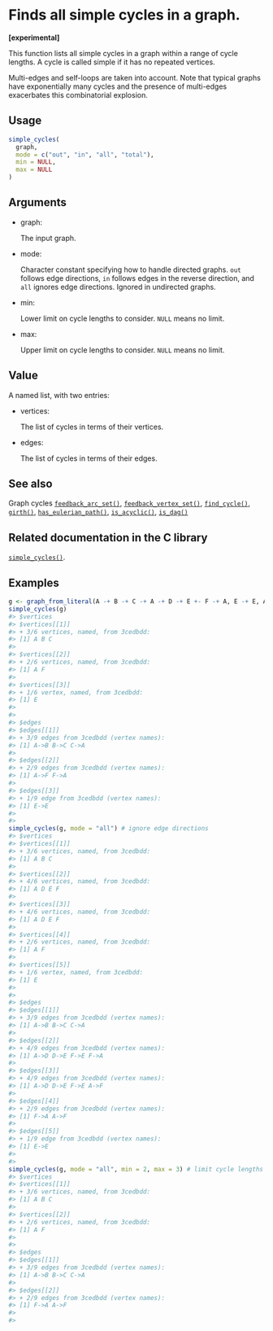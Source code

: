 # Finds all simple cycles in a graph.

**\[experimental\]**

This function lists all simple cycles in a graph within a range of cycle
lengths. A cycle is called simple if it has no repeated vertices.

Multi-edges and self-loops are taken into account. Note that typical
graphs have exponentially many cycles and the presence of multi-edges
exacerbates this combinatorial explosion.

## Usage

``` r
simple_cycles(
  graph,
  mode = c("out", "in", "all", "total"),
  min = NULL,
  max = NULL
)
```

## Arguments

- graph:

  The input graph.

- mode:

  Character constant specifying how to handle directed graphs. `out`
  follows edge directions, `in` follows edges in the reverse direction,
  and `all` ignores edge directions. Ignored in undirected graphs.

- min:

  Lower limit on cycle lengths to consider. `NULL` means no limit.

- max:

  Upper limit on cycle lengths to consider. `NULL` means no limit.

## Value

A named list, with two entries:

- vertices:

  The list of cycles in terms of their vertices.

- edges:

  The list of cycles in terms of their edges.

## See also

Graph cycles
[`feedback_arc_set()`](https://r.igraph.org/reference/feedback_arc_set.md),
[`feedback_vertex_set()`](https://r.igraph.org/reference/feedback_vertex_set.md),
[`find_cycle()`](https://r.igraph.org/reference/find_cycle.md),
[`girth()`](https://r.igraph.org/reference/girth.md),
[`has_eulerian_path()`](https://r.igraph.org/reference/has_eulerian_path.md),
[`is_acyclic()`](https://r.igraph.org/reference/is_acyclic.md),
[`is_dag()`](https://r.igraph.org/reference/is_dag.md)

## Related documentation in the C library

[`simple_cycles()`](https://igraph.org/c/html/latest/igraph-Cycles.html#igraph_simple_cycles).

## Examples

``` r
g <- graph_from_literal(A -+ B -+ C -+ A -+ D -+ E +- F -+ A, E -+ E, A -+ F, simplify = FALSE)
simple_cycles(g)
#> $vertices
#> $vertices[[1]]
#> + 3/6 vertices, named, from 3cedbdd:
#> [1] A B C
#> 
#> $vertices[[2]]
#> + 2/6 vertices, named, from 3cedbdd:
#> [1] A F
#> 
#> $vertices[[3]]
#> + 1/6 vertex, named, from 3cedbdd:
#> [1] E
#> 
#> 
#> $edges
#> $edges[[1]]
#> + 3/9 edges from 3cedbdd (vertex names):
#> [1] A->B B->C C->A
#> 
#> $edges[[2]]
#> + 2/9 edges from 3cedbdd (vertex names):
#> [1] A->F F->A
#> 
#> $edges[[3]]
#> + 1/9 edge from 3cedbdd (vertex names):
#> [1] E->E
#> 
#> 
simple_cycles(g, mode = "all") # ignore edge directions
#> $vertices
#> $vertices[[1]]
#> + 3/6 vertices, named, from 3cedbdd:
#> [1] A B C
#> 
#> $vertices[[2]]
#> + 4/6 vertices, named, from 3cedbdd:
#> [1] A D E F
#> 
#> $vertices[[3]]
#> + 4/6 vertices, named, from 3cedbdd:
#> [1] A D E F
#> 
#> $vertices[[4]]
#> + 2/6 vertices, named, from 3cedbdd:
#> [1] A F
#> 
#> $vertices[[5]]
#> + 1/6 vertex, named, from 3cedbdd:
#> [1] E
#> 
#> 
#> $edges
#> $edges[[1]]
#> + 3/9 edges from 3cedbdd (vertex names):
#> [1] A->B B->C C->A
#> 
#> $edges[[2]]
#> + 4/9 edges from 3cedbdd (vertex names):
#> [1] A->D D->E F->E F->A
#> 
#> $edges[[3]]
#> + 4/9 edges from 3cedbdd (vertex names):
#> [1] A->D D->E F->E A->F
#> 
#> $edges[[4]]
#> + 2/9 edges from 3cedbdd (vertex names):
#> [1] F->A A->F
#> 
#> $edges[[5]]
#> + 1/9 edge from 3cedbdd (vertex names):
#> [1] E->E
#> 
#> 
simple_cycles(g, mode = "all", min = 2, max = 3) # limit cycle lengths
#> $vertices
#> $vertices[[1]]
#> + 3/6 vertices, named, from 3cedbdd:
#> [1] A B C
#> 
#> $vertices[[2]]
#> + 2/6 vertices, named, from 3cedbdd:
#> [1] A F
#> 
#> 
#> $edges
#> $edges[[1]]
#> + 3/9 edges from 3cedbdd (vertex names):
#> [1] A->B B->C C->A
#> 
#> $edges[[2]]
#> + 2/9 edges from 3cedbdd (vertex names):
#> [1] F->A A->F
#> 
#> 
```
